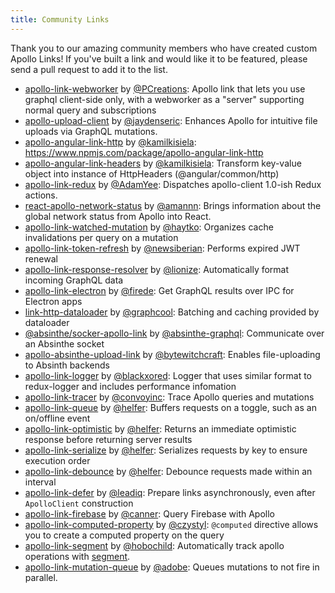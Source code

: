 ```yaml
---
title: Community Links
---
```


Thank you to our amazing community members who have created custom Apollo Links! If you've built a link and would like it to be featured, please send a pull request to add it to the list.

* [apollo-link-webworker](https://github.com/PCreations/apollo-link-webworker) by [@PCreations](https://github.com/PCreations): Apollo link that lets you use graphql client-side only, with a webworker as a "server" supporting normal query and subscriptions
* [apollo-upload-client](https://github.com/jaydenseric/apollo-upload-client) by [@jaydenseric](https://github.com/jaydenseric): Enhances Apollo for intuitive file uploads via GraphQL mutations.
* [apollo-angular-link-http](https://www.npmjs.com/package/apollo-angular-link-http) by [@kamilkisiela](https://github.com/kamilkisiela): https://www.npmjs.com/package/apollo-angular-link-http
* [apollo-angular-link-headers](https://www.npmjs.com/package/apollo-angular-link-headers) by [@kamilkisiela](https://github.com/kamilkisiela): Transform key-value object into instance of HttpHeaders (@angular/common/http)
* [apollo-link-redux](https://github.com/AdamYee/apollo-link-redux) by [@AdamYee](https://github.com/AdamYee): Dispatches apollo-client 1.0-ish Redux actions.
* [react-apollo-network-status](https://github.com/molindo/react-apollo-network-status) by [@amannn](https://github.com/amannn): Brings information about the global network status from Apollo into React.
* [apollo-link-watched-mutation](https://github.com/haytko/apollo-link-watched-mutation) by [@haytko](https://github.com/haytko): Organizes cache invalidations per query on a mutation
* [apollo-link-token-refresh](https://github.com/newsiberian/apollo-link-token-refresh) by [@newsiberian](https://github.com/newsiberian): Performs expired JWT renewal
* [apollo-link-response-resolver](https://github.com/lionize/apollo-link-response-resolver) by [@lionize](https://github.com/lionize): Automatically format incoming GraphQL data
* [apollo-link-electron](https://github.com/firede/apollo-link-electron) by [@firede](https://github.com/firede): Get GraphQL results over IPC for Electron apps
* [link-http-dataloader](https://github.com/graphcool/http-link-dataloader) by [@graphcool](https://github.com/graphcool): Batching and caching provided by dataloader
* [@absinthe/socker-apollo-link](https://github.com/absinthe-graphql/absinthe-socket/tree/master/packages/socket-apollo-link) by [@absinthe-graphql](https://github.com/absinthe-graphql): Communicate over an Absinthe socket
* [apollo-absinthe-upload-link](https://github.com/bytewitchcraft/apollo-absinthe-upload-link) by [@bytewitchcraft](https://github.com/bytewitchcraft): Enables file-uploading to Absinth backends
* [apollo-link-logger](https://github.com/blackxored/apollo-link-logger) by [@blackxored](https://github.com/blackxored): Logger that uses similar format to redux-logger and includes performance infomation
* [apollo-link-tracer](https://github.com/convoyinc/apollo-link-tracer) by [@convoyinc](https://github.com/convoyinc): Trace Apollo queries and mutations
* [apollo-link-queue](https://github.com/helfer/apollo-link-queue) by [@helfer](https://github.com/helfer): Buffers requests on a toggle, such as an on/offline event
* [apollo-link-optimistic](https://github.com/helfer/apollo-link-optimistic) by [@helfer](https://github.com/helfer): Returns an immediate optimistic response before returning server results
* [apollo-link-serialize](https://github.com/helfer/apollo-link-serialize) by [@helfer](https://github.com/helfer): Serializes requests by key to ensure execution order
* [apollo-link-debounce](https://github.com/helfer/apollo-link-debounce) by [@helfer](https://github.com/helfer): Debounce requests made within an interval
* [apollo-link-defer](https://github.com/leadiq/apollo-link-defer) by [@leadiq](https://github.com/leadiq): Prepare links asynchronously, even after `ApolloClient` construction
* [apollo-link-firebase](https://github.com/Canner/apollo-link-firebase) by [@canner](https://github.com/Canner): Query Firebase with Apollo
* [apollo-link-computed-property](https://github.com/czystyl/apollo-link-computed-property) by [@czystyl](https://github.com/czystyl): `@computed` directive allows you to create a computed property on the query
* [apollo-link-segment](https://github.com/hobochild/apollo-link-segment) by [@hobochild](https://github.com/hobochild): Automatically track apollo operations with [segment](https://segment.com/).
* [apollo-link-mutation-queue](https://github.com/adobe/apollo-link-mutation-queue) by [@adobe](https://github.com/adobe): Queues mutations to not fire in parallel.
